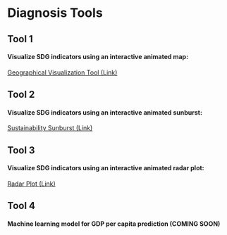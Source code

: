 # Diagnosis Tools

## Tool 1
#### Visualize SDG indicators using an interactive animated map:
[Geographical Visualization Tool (Link)](https://mybinder.org/v2/gh/leonardodecastro/analytics_for_society/main?urlpath=%2Fvoila%2Frender%2Ftool_1_map_visualization.ipynb)

## Tool 2
#### Visualize SDG indicators using an interactive animated sunburst:
[Sustainability Sunburst (Link)](https://mybinder.org/v2/gh/leonardodecastro/analytics_for_society/main?urlpath=%2Fvoila%2Frender%2Ftool_2_sunburst.ipynb)

## Tool 3
#### Visualize SDG indicators using an interactive animated radar plot:
[Radar Plot (Link)](https://mybinder.org/v2/gh/leonardodecastro/analytics_for_society/main?urlpath=%2Fvoila%2Frender%2Ftool_3_radar_plot.ipynb)

## Tool 4
#### Machine learning model for GDP per capita prediction (COMING SOON)
